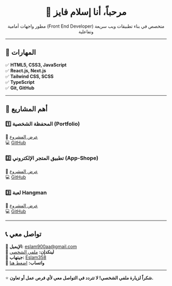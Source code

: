 <h1 align="center">👋 مرحباً، أنا إسلام فايز</h1>
<p align="center">مطور واجهات أمامية (Front End Developer) متخصص في بناء تطبيقات ويب سريعة وتفاعلية</p>

---

## 🚀 المهارات

✅ **HTML5, CSS3, JavaScript**  
✅ **React.js, Next.js**  
✅ **Tailwind CSS, SCSS**  
✅ **TypeScript**  
✅ **Git, GitHub**  

---

## 📌 أهم المشاريع

### 1️⃣ **المحفظة الشخصية (Portfolio)**
🔗 [عرض المشروع](https://portfolio-eslam.netlify.app/)  
💻 [GitHub](https://github.com/Eslam358/portfolio)

### 2️⃣ **تطبيق المتجر الإلكتروني (App-Shope)**
🔗 [عرض المشروع](https://soft-market.netlify.app/)  
💻 [GitHub](https://github.com/Eslam358/the-App-shope)

### 3️⃣ **لعبة Hangman**
🔗 [عرض المشروع](https://calm-semifreddo-3147d0.netlify.app/)  
💻 [GitHub](https://github.com/Eslam358/Hangman-Game)

---

## 📞 تواصل معي

📧 **الإيميل:** [eslam900aa@gmail.com](mailto:eslam900aa@gmail.com)  
💼 **لينكدإن:** [ملفي الشخصي](https://www.linkedin.com/in/eslam-fayez-462181193)  
🐙 **جيتهاب:** [Eslam358](https://github.com/Eslam358)  
📱 **واتساب:** [اضغط هنا](https://wa.me/201002679358)

---

⭐ **شكراً لزيارة ملفي الشخصي! لا تتردد في التواصل معي لأي فرص عمل أو تعاون.**
